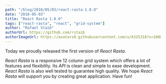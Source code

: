 ```yaml
---
path: "/blog/2018/05/03/react-rasta-1.0.0"
date: "2018-05-03"
title: "React Rasta 1.0.0"
tags: ["react-rasta", "react", "grid-system"]
author: "Rafael Staib"
authorUrl: https://github.com/rstaib
authorImageUrl: https://avatars0.githubusercontent.com/u/4325318?s=100&v=4
---
```


Today we proudly released the first version of _React Rasta_.

_React Rasta_ is a responsive 12 column grid system which offers a lot of features and flexibility.
Its _API_ is clean and simple to ease development. _React Rasta_ is also well tested to guarantee
high quality. We hope _React Rasta_ will support you by creating great application. Have fun!
